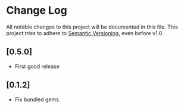 # Change Log

All notable changes to this project will be documented in this file.
This project *tries* to adhere to [Semantic Versioning](http://semver.org/), even before v1.0.

## [0.5.0]
- First good release

## [0.1.2]
- Fix bundled gems.
